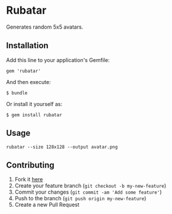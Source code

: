 # Rubatar

Generates random 5x5 avatars.

## Installation

Add this line to your application's Gemfile:

    gem 'rubatar'

And then execute:

    $ bundle

Or install it yourself as:

    $ gem install rubatar

## Usage

    rubatar --size 128x128 --output avatar.png

## Contributing

1. Fork it [here](https://github.com/psuhh/rubatar/fork)
2. Create your feature branch (`git checkout -b my-new-feature`)
3. Commit your changes (`git commit -am 'Add some feature'`)
4. Push to the branch (`git push origin my-new-feature`)
5. Create a new Pull Request
